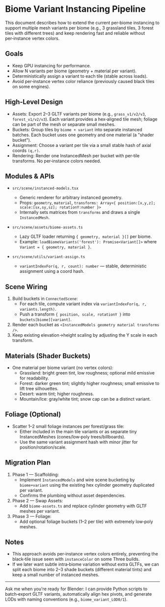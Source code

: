 # Biome Variant Instancing Pipeline

This document describes how to extend the current per‑biome instancing to support multiple mesh variants per biome (e.g., 3 grassland tiles, 3 forest tiles with different trees) and keep rendering fast and reliable without per‑instance vertex colors.

## Goals

- Keep GPU instancing for performance.
- Allow N variants per biome (geometry + material per variant).
- Deterministically assign a variant to each tile (stable across loads).
- Avoid per‑instance vertex color reliance (previously caused black tiles on some engines).

## High‑Level Design

- Assets: Export 2–3 GLTF variants per biome (e.g., `grass_v1/v2/v3`, `forest_v1/v2/v3`). Each variant provides a hex‑aligned tile mesh; foliage can be part of the mesh or separate small meshes.
- Buckets: Group tiles by `biome + variant` into separate instanced batches. Each bucket uses one geometry and one material (a "shader bucket").
- Assignment: Choose a variant per tile via a small stable hash of axial coords `(q,r)`.
- Rendering: Render one InstancedMesh per bucket with per‑tile transforms. No per‑instance colors needed.

## Modules & APIs

- `src/scene/instanced-models.tsx`
  - Generic renderer for arbitrary instanced geometry.
  - Props: `geometry`, `material`, `transforms: Array<{ position:[x,y,z]; scale:[sx,sy,sz]; rotationY:number }>`
  - Internally sets matrices from `transforms` and draws a single `InstancedMesh`.

- `src/scene/assets/biome-assets.ts`
  - Lazy GLTF loader returning `{ geometry, material }[]` per biome.
  - Example: `loadBiomeVariants('forest'): Promise<Variant[]>` where `Variant = { geometry, material }`.

- `src/scene/utils/variant-assign.ts`
  - `variantIndexFor(q, r, count): number` — stable, deterministic assignment using a coord hash.

## Scene Wiring

1. Build buckets in `ConnectedScene`:
   - For each tile, compute variant index via `variantIndexFor(q, r, variants.length)`.
   - Push a transform `{ position, scale, rotationY }` into `buckets[biome][variant]`.
2. Render each bucket as `<InstancedModels geometry material transforms />`.
3. Keep existing elevation→height scaling by adjusting the Y scale in each transform.

## Materials (Shader Buckets)

- One material per biome variant (no vertex colors):
  - Grassland: bright green tint, low roughness; optional mild emissive for readability.
  - Forest: darker green tint; slightly higher roughness; small emissive to lift tree silhouettes.
  - Desert: warm tint; higher roughness.
  - Mountain/Ice: gray/white tint; snow cap can be a distinct variant.

## Foliage (Optional)

- Scatter 1–2 small foliage instances per forest/grass tile:
  - Either included in the main tile variants or as separate tiny InstancedMeshes (cones/low‑poly trees/billboards).
  - Use the same variant assignment hash with minor jitter for position/rotation/scale.

## Migration Plan

1. Phase 1 — Scaffolding:
   - Implement `InstancedModels` and wire scene bucketing by `biome+variant` using the existing hex cylinder geometry duplicated per variant.
   - Confirms the plumbing without asset dependencies.
2. Phase 2 — Swap Assets:
   - Add `biome-assets.ts` and replace cylinder geometry with GLTF meshes per variant.
3. Phase 3 — Foliage:
   - Add optional foliage buckets (1–2 per tile) with extremely low‑poly meshes.

## Notes

- This approach avoids per‑instance vertex colors entirely, preventing the black‑tile issue seen with `instanceColor` on some Three builds.
- If we later want subtle intra‑biome variation without extra GLTFs, we can split each biome into 2–3 shade buckets (different material tints) and keep a small number of instanced meshes.

---

Ask me when you're ready for Blender: I can provide Python scripts to batch‑export GLTF variants, automatically align hex pivots, and generate LODs with naming conventions (e.g., `biome_variant_LOD0/1`).

